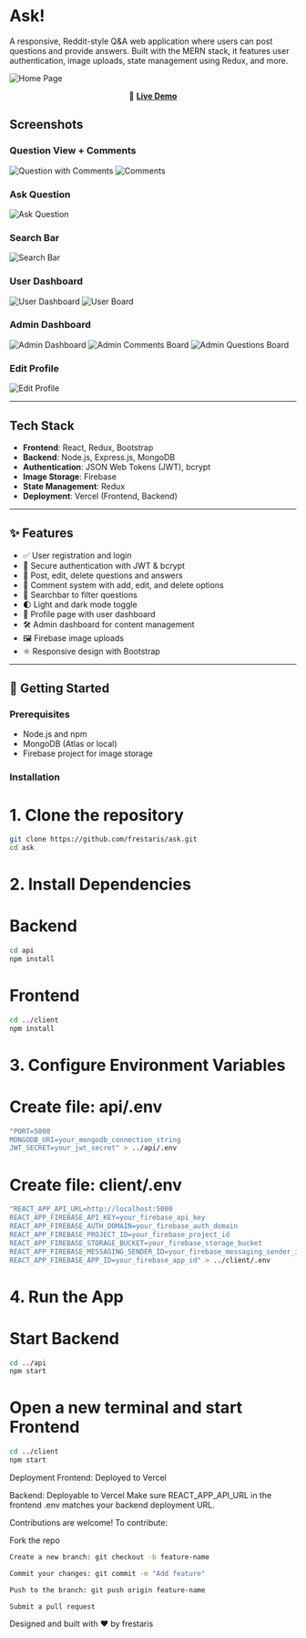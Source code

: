 # Ask!

A responsive, Reddit-style Q&A web application where users can post questions and provide answers. Built with the MERN stack, it features user authentication, image uploads, state management using Redux, and more.

![Home Page](https://github.com/frestaris/ask/raw/main/client/src/assets/homepage.png)

<p align="center">
  🔗 <strong><a href="https://ask-frontend-virid.vercel.app/">Live Demo</a></strong>
</p>

## Screenshots

### Question View + Comments

![Question with Comments](https://github.com/frestaris/ask/raw/main/client/src/assets/question-page.png)
![Comments](https://github.com/frestaris/ask/raw/main/client/src/assets/comment-section.png)

### Ask Question

![Ask Question](https://github.com/frestaris/ask/raw/main/client/src/assets/create-question.png)

### Search Bar

![Search Bar](https://github.com/frestaris/ask/raw/main/client/src/assets/searchbar.png)

### User Dashboard

![User Dashboard](https://github.com/frestaris/ask/raw/main/client/src/assets/user-dashboard.png)
![User Board](https://github.com/frestaris/ask/raw/main/client/src/assets/user-board.png)

### Admin Dashboard

![Admin Dashboard](https://github.com/frestaris/ask/raw/main/client/src/assets/admin-dashboard.png)
![Admin Comments Board](https://github.com/frestaris/ask/raw/main/client/src/assets/comments-board.png)
![Admin Questions Board](https://github.com/frestaris/ask/raw/main/client/src/assets/question-board.png)

### Edit Profile

![Edit Profile](https://github.com/frestaris/ask/raw/main/client/src/assets/edit-profile.png)

---

## Tech Stack

- **Frontend**: React, Redux, Bootstrap
- **Backend**: Node.js, Express.js, MongoDB
- **Authentication**: JSON Web Tokens (JWT), bcrypt
- **Image Storage**: Firebase
- **State Management**: Redux
- **Deployment**: Vercel (Frontend, Backend)

---

## ✨ Features

- ✅ User registration and login
- 🔐 Secure authentication with JWT & bcrypt
- 📝 Post, edit, delete questions and answers
- 💬 Comment system with add, edit, and delete options
- 🔎 Searchbar to filter questions
- 🌓 Light and dark mode toggle
- 👤 Profile page with user dashboard
- 🛠️ Admin dashboard for content management
- 🖼️ Firebase image uploads
- ⚛️ Responsive design with Bootstrap

---

## 🚀 Getting Started

### Prerequisites

- Node.js and npm
- MongoDB (Atlas or local)
- Firebase project for image storage

### Installation

# 1. Clone the repository

```bash
git clone https://github.com/frestaris/ask.git
cd ask
```

# 2. Install Dependencies

# Backend

```bash
cd api
npm install
```

# Frontend

```bash
cd ../client
npm install
```

# 3. Configure Environment Variables

# Create file: api/.env

```bash
"PORT=5000
MONGODB_URI=your_mongodb_connection_string
JWT_SECRET=your_jwt_secret" > ../api/.env
```

# Create file: client/.env

```bash
"REACT_APP_API_URL=http://localhost:5000
REACT_APP_FIREBASE_API_KEY=your_firebase_api_key
REACT_APP_FIREBASE_AUTH_DOMAIN=your_firebase_auth_domain
REACT_APP_FIREBASE_PROJECT_ID=your_firebase_project_id
REACT_APP_FIREBASE_STORAGE_BUCKET=your_firebase_storage_bucket
REACT_APP_FIREBASE_MESSAGING_SENDER_ID=your_firebase_messaging_sender_id
REACT_APP_FIREBASE_APP_ID=your_firebase_app_id" > ../client/.env
```

# 4. Run the App

# Start Backend

```bash
cd ../api
npm start
```

# Open a new terminal and start Frontend

```bash
cd ../client
npm start
```

Deployment
Frontend: Deployed to Vercel

Backend: Deployable to Vercel
Make sure REACT_APP_API_URL in the frontend .env matches your backend deployment URL.

Contributions are welcome! To contribute:

Fork the repo

```bash
Create a new branch: git checkout -b feature-name

Commit your changes: git commit -m "Add feature"

Push to the branch: git push origin feature-name

Submit a pull request
```

Designed and built with ❤️ by frestaris
